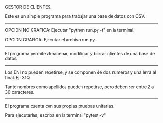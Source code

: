 GESTOR DE CLIENTES.

Este es un simple programa para trabajar una base de datos con CSV.

--------------------------------------------------------------------

OPCION NO GRAFICA: Ejecutar "python run.py -t" en la terminal.

OPCION GRAFICA: Ejecutar el archivo run.py. 

--------------------------------------------------------------------

El programa permite almacenar, modificar y borrar clientes de una base de datos.  

--------------------------------------------------------------------

Los DNI no pueden repetirse, y se componen de dos numeros y una letra al final. Ej: 31Q

Tanto nombres como apellidos pueden repetirse, pero deben ser entre 2 a 30 caracteres. 

-------------------------------------------------------------------- 

El programa cuenta con sus propias pruebas unitarias. 

Para ejecutarlas, escriba en la terminal "pytest -v" 



